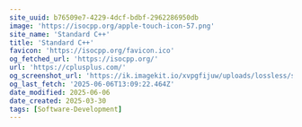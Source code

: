 ```yaml
---
site_uuid: b76509e7-4229-4dcf-bdbf-2962286950db
image: 'https://isocpp.org/apple-touch-icon-57.png'
site_name: 'Standard C++'
title: 'Standard C++'
favicon: 'https://isocpp.org/favicon.ico'
og_fetched_url: 'https://isocpp.org/'
url: 'https://cplusplus.com/'
og_screenshot_url: 'https://ik.imagekit.io/xvpgfijuw/uploads/lossless/screenshots/20250605_C___og_screenshot.jpeg'
og_last_fetch: '2025-06-06T13:09:22.464Z'
date_modified: 2025-06-06
date_created: 2025-03-30
tags: [Software-Development]
---
```


